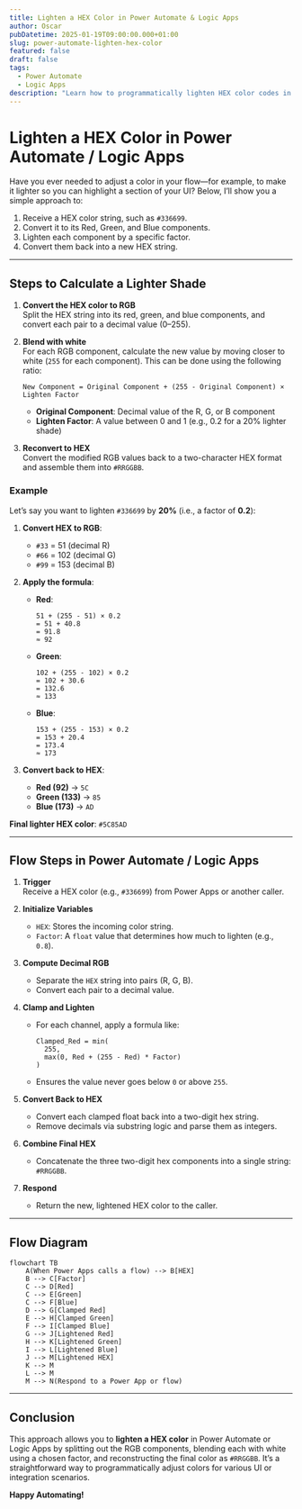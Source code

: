 ```yaml
---
title: Lighten a HEX Color in Power Automate & Logic Apps
author: Oscar
pubDatetime: 2025-01-19T09:00:00.000+01:00
slug: power-automate-lighten-hex-color
featured: false
draft: false
tags:
  - Power Automate
  - Logic Apps
description: "Learn how to programmatically lighten HEX color codes in Power Automate and Logic Apps using simple mathematical calculations and color space conversion techniques."
---
```



# Lighten a HEX Color in Power Automate / Logic Apps

Have you ever needed to adjust a color in your flow—for example, to make it lighter so you can highlight a section of your UI? Below, I’ll show you a simple approach to:

1. Receive a HEX color string, such as `#336699`.
2. Convert it to its Red, Green, and Blue components.
3. Lighten each component by a specific factor.
4. Convert them back into a new HEX string.

---

## Steps to Calculate a Lighter Shade

1. **Convert the HEX color to RGB**  
   Split the HEX string into its red, green, and blue components, and convert each pair to a decimal value (0–255).

2. **Blend with white**  
   For each RGB component, calculate the new value by moving closer to white (`255` for each component). This can be done using the following ratio:

   ```
   New Component = Original Component + (255 - Original Component) × Lighten Factor
   ```

   - **Original Component**: Decimal value of the R, G, or B component  
   - **Lighten Factor**: A value between 0 and 1 (e.g., 0.2 for a 20% lighter shade)

3. **Reconvert to HEX**  
   Convert the modified RGB values back to a two-character HEX format and assemble them into `#RRGGBB`.

### Example

Let’s say you want to lighten `#336699` by **20%** (i.e., a factor of **0.2**):

1. **Convert HEX to RGB**:
   - `#33` = 51 (decimal R)
   - `#66` = 102 (decimal G)
   - `#99` = 153 (decimal B)

2. **Apply the formula**:

   - **Red**:
     ```
     51 + (255 - 51) × 0.2
     = 51 + 40.8
     = 91.8
     ≈ 92
     ```
   - **Green**:
     ```
     102 + (255 - 102) × 0.2
     = 102 + 30.6
     = 132.6
     ≈ 133
     ```
   - **Blue**:
     ```
     153 + (255 - 153) × 0.2
     = 153 + 20.4
     = 173.4
     ≈ 173
     ```

3. **Convert back to HEX**:
   - **Red (92)** → `5C`
   - **Green (133)** → `85`
   - **Blue (173)** → `AD`

**Final lighter HEX color**: `#5C85AD`

---

## Flow Steps in Power Automate / Logic Apps

1. **Trigger**  
   Receive a HEX color (e.g., `#336699`) from Power Apps or another caller.

2. **Initialize Variables**  
   - `HEX`: Stores the incoming color string.  
   - `Factor`: A `float` value that determines how much to lighten (e.g., `0.8`).

3. **Compute Decimal RGB**  
   - Separate the `HEX` string into pairs (R, G, B).
   - Convert each pair to a decimal value.

4. **Clamp and Lighten**  
   - For each channel, apply a formula like:
     ```
     Clamped_Red = min(
       255,
       max(0, Red + (255 - Red) * Factor)
     )
     ```
   - Ensures the value never goes below `0` or above `255`.

5. **Convert Back to HEX**  
   - Convert each clamped float back into a two-digit hex string.
   - Remove decimals via substring logic and parse them as integers.

6. **Combine Final HEX**  
   - Concatenate the three two-digit hex components into a single string: `#RRGGBB`.

7. **Respond**  
   - Return the new, lightened HEX color to the caller.

---

## Flow Diagram

```mermaid
flowchart TB
    A(When Power Apps calls a flow) --> B[HEX]
    B --> C[Factor]
    C --> D[Red]
    C --> E[Green]
    C --> F[Blue]
    D --> G[Clamped Red]
    E --> H[Clamped Green]
    F --> I[Clamped Blue]
    G --> J[Lightened Red]
    H --> K[Lightened Green]
    I --> L[Lightened Blue]
    J --> M[Lightened HEX]
    K --> M
    L --> M
    M --> N(Respond to a Power App or flow)
```

---

## Conclusion

This approach allows you to **lighten a HEX color** in Power Automate or Logic Apps by splitting out the RGB components, blending each with white using a chosen factor, and reconstructing the final color as `#RRGGBB`. It’s a straightforward way to programmatically adjust colors for various UI or integration scenarios.

**Happy Automating!**